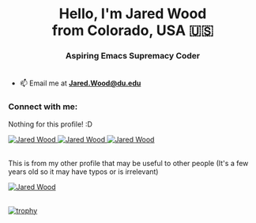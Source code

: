 <!DOCTYPE html>


<!---
This README.md file is my GitHub profile
-->


<!--- Title and metadata -->
<html>
<head>
    <meta charset="UTF-8">
    <meta name="description" content="GitHub Profile README.MD">
    <meta name="keywords" content="GitHub, Profile, Bio, Snapshot, Summary, Readme">
    <meta name="author" content="Jared Wood">
    <meta name="viewport" content="width=device-width, initial-scale=1.0">
    <h1 align="center">
        Hello, I'm Jared Wood <br> from Colorado, USA 🇺🇸
    </h1>
</head>


<!--- Subtitle -->
<head>
    <h3 align="center">
        Aspiring Emacs Supremacy Coder
    <br><br>
    </h3>
    
</head>


<!--- Snapshot of Events -->
- 📫 Email me at **Jared.Wood@du.edu**


<!--- Social Networks - Connect with me -->
<head>
    <h3 align="left">Connect with me:</h3>
</head>

<body>
    <p align="left">
        Nothing for this profile! :D
    </p>
</body>


<!--- Technical Skills - Languages and Tools -->
<!--- For reference later if I care to update it
<head>
    <h3 align="left">Languages and Tools:</h3>
</head>

<body>
    <p align="left">
        <a href="https://github.com/Jared-Wood135" target="_blank">
        <img src="https://github.com/Jared-Wood135/tech-skill-icons/blob/main/jupyternotebook-icon.png" alt="jupyternotebook" width="40" height="40"/>
        </a>
        &nbsp;
        <a href="https://github.com/Jared-Wood135" target="_blank">
        <img src="https://github.com/Jared-Wood135/tech-skill-icons/blob/main/python-icon.png" alt="python" width="40" height="40"/>
        </a>
        &nbsp;
        <a href="https://github.com/Jared-Wood135" target="_blank">
        <img src="https://github.com/Jared-Wood135/tech-skill-icons/blob/main/vscode-icon.png" alt="vscode" width="40" height="40"/>
        </a>
        &nbsp;
        <a href="https://github.com/Jared-Wood135" target="_blank">
        <img src="https://github.com/Jared-Wood135/tech-skill-icons/blob/main/numpy-icon.png" alt="numpy" width="40" height="40"/>
        </a>
        &nbsp;
        <a href="https://github.com/Jared-Wood135" target="_blank">
        <img src="https://github.com/Jared-Wood135/tech-skill-icons/blob/main/pandas-icon.png" alt="pandas" width="40" height="40"/>
        </a>
        &nbsp;
        <a href="https://github.com/Jared-Wood135" target="_blank">
        <img src="https://github.com/Jared-Wood135/tech-skill-icons/blob/main/scipy-icon.png" alt="scipy" width="40" height="40"/>
        </a>
        &nbsp;
        <a href="https://github.com/Jared-Wood135" target="_blank">
        <img src="https://github.com/Jared-Wood135/tech-skill-icons/blob/main/sql-icon.png" alt="sql" width="40" height="40"/>
        </a>
    </p>
    <br>
</body>
-->

<!--- GitHub Stats Streak Languages -->
<body>
    <div>
        <a href="https://github.com/JaredWood-DU" target="_blank">    
        <img src="https://github-readme-stats-git-masterrstaa-rickstaa.vercel.app/api?username=JaredWood-DU" alt="Jared Wood"/>
        </a>
        <a href="https://github.com/JaredWood-DU" target ="_blank">
        <img src="https://github-readme-streak-stats.herokuapp.com/?user=JaredWood-DU" alt="Jared Wood"/>
        </a>
        <a href="https://github.com/JaredWood-DU" target ="_blank">
        <img src="https://github-readme-stats-git-masterrstaa-rickstaa.vercel.app/api/top-langs/?username=JaredWood-DU&layout=compact" alt="Jared Wood" data-canonical-src="https://github-readme-stats-git-masterrstaa-rickstaa.vercel.app/api/top-langs/?username=JaredWood-DU" style="max-width: 100%;">
        </a>
    </div>
    <br>
</body>


<!--- GitHub Repositories -->
<body>
    <div>
      <p>
        This is from my other profile that may be useful to other people (It's a few years old so it may have typos or is irrelevant)
      </p>
        <a href="https://github.com/Jared-Wood135/CLI-Command-Line-Interface-Personalization" target ="_blank">
        <img src="https://github-readme-stats-git-masterrstaa-rickstaa.vercel.app/api/pin/?username=Jared-Wood135&repo=CLI-Command-Line-Interface-Personalization" alt="Jared Wood"/>
        </a>
    </div>
    <br>
</body>


<!--- GitHub Trophies -->
[![trophy](https://github-profile-trophy.vercel.app/?username=JaredWood-DU)](https://github.com/JaredWood-DU/github-profile-trophy)

</html>
